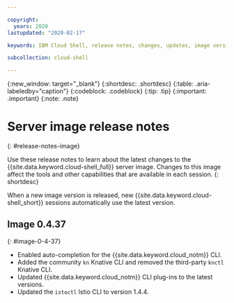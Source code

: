 ```yaml
---

copyright:
  years: 2020
lastupdated: "2020-02-17"

keywords: IBM Cloud Shell, release notes, changes, updates, image version

subcollection: cloud-shell

---
```


{:new_window: target="_blank"}
{:shortdesc: .shortdesc}
{:table: .aria-labeledby="caption"}
{:codeblock: .codeblock}
{:tip: .tip}
{:important: .important}
{:note: .note}

# Server image release notes
{: #release-notes-image}

Use these release notes to learn about the latest changes to the {{site.data.keyword.cloud-shell_full}} server image. Changes to this image affect the tools and other capabilities that are available in each session. 
{: shortdesc}

When a new image version is released, new {{site.data.keyword.cloud-shell_short}} sessions automatically use the latest version.

## Image 0.4.37
{: #image-0-4-37}

* Enabled auto-completion for the {{site.data.keyword.cloud_notm}} CLI.
* Added the community `kn` Knative CLI and removed the third-party `knctl` Knative CLI.
* Updated {{site.data.keyword.cloud_notm}} CLI plug-ins to the latest versions.
* Updated the `istoctl` Istio CLI to version 1.4.4.

